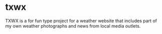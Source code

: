 # txwx

TXWX is a for fun type project for a weather website that includes part of my own weather photographs and news from local media outlets.
